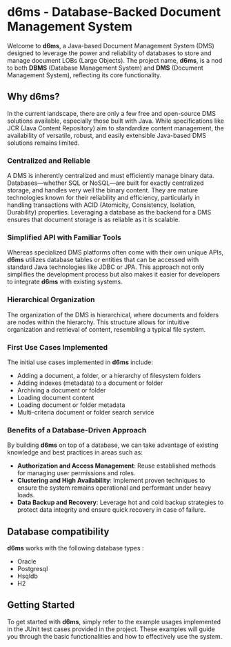 # d6ms - Database-Backed Document Management System

Welcome to **d6ms**, a Java-based Document Management System (DMS) designed to leverage the power and reliability of databases to store and manage document LOBs (Large Objects). The project name, **d6ms**, is a nod to both **DBMS** (Database Management System) and **DMS** (Document Management System), reflecting its core functionality.

## Why d6ms?

In the current landscape, there are only a few free and open-source DMS solutions available, especially those built with Java. While specifications like JCR (Java Content Repository) aim to standardize content management, the availability of versatile, robust, and easily extensible Java-based DMS solutions remains limited.

### Centralized and Reliable

A DMS is inherently centralized and must efficiently manage binary data. Databases—whether SQL or NoSQL—are built for exactly centralized storage, and handles very well the binary content. They are mature technologies known for their reliability and efficiency, particularly in handling transactions with ACID (Atomicity, Consistency, Isolation, Durability) properties. Leveraging a database as the backend for a DMS ensures that document storage is as reliable as it is scalable.

### Simplified API with Familiar Tools

Whereas specialized DMS platforms often come with their own unique APIs, **d6ms** utilizes database tables or entities that can be accessed with standard Java technologies like JDBC or JPA. This approach not only simplifies the development process but also makes it easier for developers to integrate **d6ms** with existing systems.

### Hierarchical Organization

The organization of the DMS is hierarchical, where documents and folders are nodes within the hierarchy. This structure allows for intuitive organization and retrieval of content, resembling a typical file system.

### First Use Cases Implemented

The initial use cases implemented in **d6ms** include:
- Adding a document, a folder, or a hierarchy of filesystem folders
- Adding indexes (metadata) to a document or folder
- Archiving a document or folder
- Loading document content
- Loading document or folder metadata
- Multi-criteria document or folder search service

### Benefits of a Database-Driven Approach

By building **d6ms** on top of a database, we can take advantage of existing knowledge and best practices in areas such as:
- **Authorization and Access Management**: Reuse established methods for managing user permissions and roles.
- **Clustering and High Availability**: Implement proven techniques to ensure the system remains operational and performant under heavy loads.
- **Data Backup and Recovery**: Leverage hot and cold backup strategies to protect data integrity and ensure quick recovery in case of failure.

## Database compatibility

**d6ms** works with the following database types :

- Oracle
- Postgresql
- Hsqldb
- H2

## Getting Started

To get started with **d6ms**, simply refer to the example usages implemented in the JUnit test cases provided in the project. These examples will guide you through the basic functionalities and how to effectively use the system.
